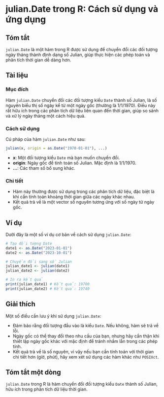 <!--
Meta Description: # julian.Date trong R: Cách sử dụng và ứng dụng ## Tóm tắt `julian.Date` là một hàm trong R được sử dụng để chuyển đổi các đối tượng ngày tháng thành ...
Meta Keywords: julian, date, ngày, các, dụng
-->

# julian.Date trong R: Cách sử dụng và ứng dụng

## Tóm tắt
`julian.Date` là một hàm trong R được sử dụng để chuyển đổi các đối tượng ngày tháng thành định dạng số Julian, giúp thực hiện các phép toán và phân tích thời gian dễ dàng hơn.

## Tài liệu
### Mục đích
Hàm `julian.Date` chuyển đổi các đối tượng kiểu `Date` thành số Julian, là số nguyên biểu thị số ngày kể từ một ngày gốc (thường là 1/1/1970). Điều này rất hữu ích trong các phân tích dữ liệu liên quan đến thời gian, giúp so sánh và xử lý ngày tháng một cách hiệu quả.

### Cách sử dụng
Cú pháp của hàm `julian.Date` như sau:
```R
julian(x, origin = as.Date("1970-01-01"), ...)
```
- **x**: Một đối tượng kiểu `Date` mà bạn muốn chuyển đổi.
- **origin**: Ngày gốc để tính toán số Julian. Mặc định là 1/1/1970.
- **...**: Các tham số bổ sung khác.

### Chi tiết
- Hàm này thường được sử dụng trong các phân tích dữ liệu, đặc biệt là khi cần tính toán khoảng thời gian giữa các ngày khác nhau.
- Kết quả trả về là một vector số nguyên tương ứng với số ngày từ ngày gốc.

## Ví dụ
Dưới đây là một số ví dụ cơ bản về cách sử dụng `julian.Date`:

```R
# Tạo đối tượng Date
date1 <- as.Date("2023-01-01")
date2 <- as.Date("2023-10-01")

# Chuyển đổi sang số Julian
julian_date1 <- julian(date1)
julian_date2 <- julian(date2)

# In ra kết quả
print(julian_date1) # Kết quả: 19700
print(julian_date2) # Kết quả: 19740
```

## Giải thích
Một số điều cần lưu ý khi sử dụng `julian.Date`:
- Đảm bảo rằng đối tượng đầu vào là kiểu `Date`. Nếu không, hàm sẽ trả về lỗi.
- Ngày gốc có thể thay đổi theo nhu cầu của bạn, nhưng hãy cẩn thận khi thiết lập ngày gốc khác với mặc định để tránh nhầm lẫn trong các phép tính.
- Kết quả trả về là số nguyên, vì vậy nếu bạn cần tính toán với thời gian chi tiết hơn (giờ, phút), hãy xem xét sử dụng các hàm khác như `POSIXct`.

## Tóm tắt một dòng
`julian.Date` trong R là hàm chuyển đổi đối tượng kiểu `Date` thành số Julian, hữu ích trong phân tích dữ liệu thời gian.